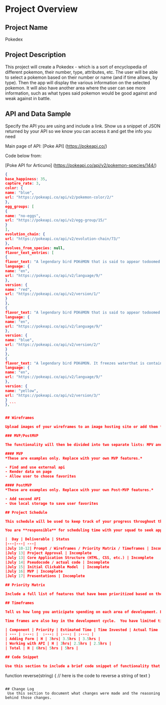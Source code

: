 # Project Overview

## Project Name

Pokedex

## Project Description

This project will create a Pokedex - which is a sort of encyclopedia of different pokemon, their number, type, attributes, etc. The user will be able to select a pokemon based on their number or name (and if time allows, by type).  Then the app will display the various information on the selected pokemon. It will also have another area where the user can see more information, such as what types said pokemon would be good against and weak against in battle.

## API and Data Sample

Specify the API you are using and include a link. Show us a snippet of JSON returned by your API so we know you can access it and get the info you need

Main page of API:
[Poke API] (https://pokeapi.co/)

Code below from:

[Poke API for Articuno] (https://pokeapi.co/api/v2/pokemon-species/144/)

```json
{
base_happiness: 35,
capture_rate: 3,
color: {
name: "blue",
url: "https://pokeapi.co/api/v2/pokemon-color/2/"
},
egg_groups: [
{
name: "no-eggs",
url: "https://pokeapi.co/api/v2/egg-group/15/"
}
],
evolution_chain: {
url: "https://pokeapi.co/api/v2/evolution-chain/73/"
},
evolves_from_species: null,
flavor_text_entries: [
{
flavor_text: "A legendary bird POKéMON that is said to appear todoomed people who are lost in icy mountains.",
language: {
name: "en",
url: "https://pokeapi.co/api/v2/language/9/"
},
version: {
name: "red",
url: "https://pokeapi.co/api/v2/version/1/"
}
},
{
flavor_text: "A legendary bird POKéMON that is said to appear todoomed people who are lost in icy mountains.",
language: {
name: "en",
url: "https://pokeapi.co/api/v2/language/9/"
},
version: {
name: "blue",
url: "https://pokeapi.co/api/v2/version/2/"
}
},
{
flavor_text: "A legendary bird POKéMON. It freezes waterthat is contained in winter air and makes it snow.",
language: {
name: "en",
url: "https://pokeapi.co/api/v2/language/9/"
},
version: {
name: "yellow",
url: "https://pokeapi.co/api/v2/version/3/"
}
},```


## Wireframes

Upload images of your wireframes to an image hosting site or add them to an assets folder in your repo and link them here with a description of each specific wireframe.

### MVP/PostMVP

The functionality will then be divided into two separate lists: MPV and PostMVP.  Carefully decided what is placed into your MVP as the client will expect this functionality to be implemented upon project completion.  

#### MVP 
*These are examples only. Replace with your own MVP features.*

- Find and use external api 
- Render data on page 
- Allow user to choose favorites 

#### PostMVP  
*These are examples only. Replace with your own Post-MVP features.*

- Add second API
- Use local storage to save user favorites

## Project Schedule

This schedule will be used to keep track of your progress throughout the week and align with our expectations.  

You are **responsible** for scheduling time with your squad to seek approval for each deliverable by the end of the corresponding day, excluding `Saturday` and `Sunday`.

|  Day | Deliverable | Status
|---|---| ---|
|July 10-12| Prompt / Wireframes / Priority Matrix / Timeframes | Incomplete
|July 13| Project Approval | Incomplete
|July 13| Core Application Structure (HTML, CSS, etc.) | Incomplete
|July 14| Pseudocode / actual code | Incomplete
|July 15| Initial Clickable Model  | Incomplete
|July 16| MVP | Incomplete
|July 17| Presentations | Incomplete

## Priority Matrix

Include a full list of features that have been prioritized based on the `Time and Importance` Matrix.  Link this image in a similar manner to your wireframes

## Timeframes

Tell us how long you anticipate spending on each area of development. Be sure to consider how many hours a day you plan to be coding and how many days you have available until presentation day.

Time frames are also key in the development cycle.  You have limited time to code all phases of the game.  Your estimates can then be used to evalute game possibilities based on time needed and the actual time you have before game must be submitted. It's always best to pad the time by a few hours so that you account for the unknown so add and additional hour or two to each component to play it safe. Throughout your project, keep track of your Time Invested and Actual Time and update your README regularly.

| Component | Priority | Estimated Time | Time Invested | Actual Time |
| --- | :---: |  :---: | :---: | :---: |
| Adding Form | H | 3hrs| 3.5hrs | 3.5hrs |
| Working with API | H | 3hrs| 2.5hrs | 2.5hrs |
| Total | H | 6hrs| 5hrs | 5hrs |

## Code Snippet

Use this section to include a brief code snippet of functionality that you are proud of and a brief description.  

```
function reverse(string) {
	// here is the code to reverse a string of text
}
```

## Change Log
 Use this section to document what changes were made and the reasoning behind those changes.  
